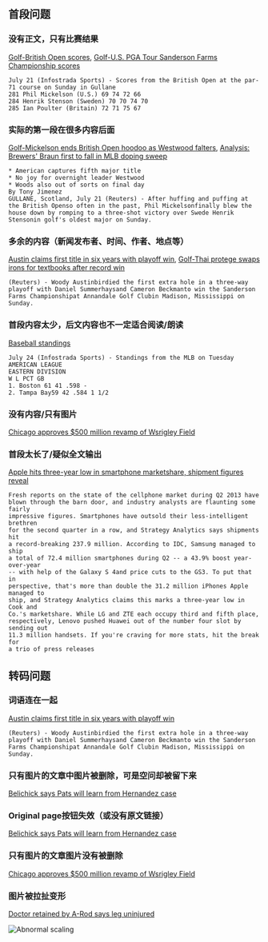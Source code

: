 ## 首段问题

### 没有正文，只有比赛结果
[Golf-British Open scores](http://54.251.107.116/transcoded/en_007_1374426618_45792784.html), [Golf-U.S. PGA Tour Sanderson Farms Championship scores](http://54.251.107.116/transcoded/en_007_1374442523_52416824.html)

    July 21 (Infostrada Sports) - Scores from the British Open at the par-71 course on Sunday in Gullane
    281 Phil Mickelson (U.S.) 69 74 72 66
    284 Henrik Stenson (Sweden) 70 70 74 70
    285 Ian Poulter (Britain) 72 71 75 67

### 实际的第一段在很多内容后面
[Golf-Mickelson ends British Open hoodoo as Westwood falters](http://54.251.107.116/transcoded/en_007_1374429525_62330922.html), [Analysis: Brewers' Braun first to fall in MLB doping sweep](http://54.251.107.116/transcoded/en_007_1374538099_19394265.html)

    * American captures fifth major title
    * No joy for overnight leader Westwood
    * Woods also out of sorts on final day
    By Tony Jimenez
    GULLANE, Scotland, July 21 (Reuters) - After huffing and puffing at the British Openso often in the past, Phil Mickelsonfinally blew the house down by romping to a three-shot victory over Swede Henrik Stensonin golf's oldest major on Sunday.

### 多余的内容（新闻发布者、时间、作者、地点等）
[Austin claims first title in six years with playoff win](http://54.251.107.116/transcoded/en_007_1374447306_9588464.html), [Golf-Thai protege swaps irons for textbooks after record win](http://54.251.107.116/transcoded/en_007_1374488148_67749452.html)

    (Reuters) - Woody Austinbirdied the first extra hole in a three-way playoff with Daniel Summerhaysand Cameron Beckmanto win the Sanderson Farms Championshipat Annandale Golf Clubin Madison, Mississippi on Sunday.

### 首段内容太少，后文内容也不一定适合阅读/朗读
[Baseball standings](http://54.251.107.116/transcoded/en_007_1374648155_92862326.html)

    July 24 (Infostrada Sports) - Standings from the MLB on Tuesday
    AMERICAN LEAGUE
    EASTERN DIVISION
    W L PCT GB
    1. Boston 61 41 .598 -
    2. Tampa Bay59 42 .584 1 1/2

### 没有内容/只有图片
[Chicago approves $500 million revamp of Wsrigley Field](http://54.251.107.116/transcoded/en_007_1374710117_96775663.html)

### 首段太长了/疑似全文输出
[Apple hits three-year low in smartphone marketshare, shipment figures reveal](http://54.251.107.116/transcoded/en_008_1374815520_3489369.html)

    Fresh reports on the state of the cellphone market during Q2 2013 have
    blown through the barn door, and industry analysts are flaunting some fairly
    impressive figures. Smartphones have outsold their less-intelligent brethren
    for the second quarter in a row, and Strategy Analytics says shipments hit
    a record-breaking 237.9 million. According to IDC, Samsung managed to ship
    a total of 72.4 million smartphones during Q2 -- a 43.9% boost year-over-year
    -- with help of the Galaxy S 4and price cuts to the GS3. To put that in
    perspective, that's more than double the 31.2 million iPhones Apple managed to
    ship, and Strategy Analytics claims this marks a three-year low in Cook and
    Co.'s marketshare. While LG and ZTE each occupy third and fifth place,
    respectively, Lenovo pushed Huawei out of the number four slot by sending out
    11.3 million handsets. If you're craving for more stats, hit the break for
    a trio of press releases


## 转码问题

### 词语连在一起
[Austin claims first title in six years with playoff win](http://54.251.107.116/transcoded/en_007_1374447306_9588464.html)

    (Reuters) - Woody Austinbirdied the first extra hole in a three-way playoff with Daniel Summerhaysand Cameron Beckmanto win the Sanderson Farms Championshipat Annandale Golf Clubin Madison, Mississippi on Sunday.

### 只有图片的文章中图片被删除，可是空问却被留下来
[Belichick says Pats will learn from Hernandez case](http://54.251.107.116/transcoded/en_007_1374705723_16816904.html)

### Original page按钮失效（或没有原文链接）
[Belichick says Pats will learn from Hernandez case](http://54.251.107.116/transcoded/en_007_1374705723_16816904.html)

### 只有图片的文章图片没有被删除
[Chicago approves $500 million revamp of Wsrigley Field](http://54.251.107.116/transcoded/en_007_1374710117_96775663.html)

### 图片被拉扯变形
[Doctor retained by A-Rod says leg uninjured](http://54.251.107.116/transcoded/en_007_1374715313_2769162.html)

![Abnormal scaling](http://54.251.107.116/thumbnails/abnormal_scailing.png)
